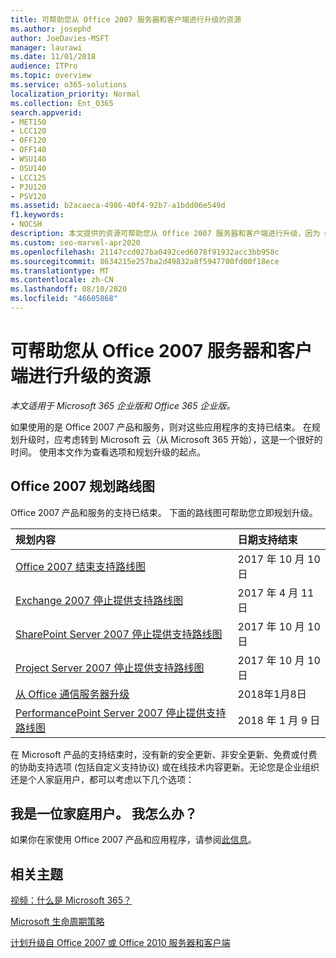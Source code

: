 ```yaml
---
title: 可帮助您从 Office 2007 服务器和客户端进行升级的资源
ms.author: josephd
author: JoeDavies-MSFT
manager: laurawi
ms.date: 11/01/2018
audience: ITPro
ms.topic: overview
ms.service: o365-solutions
localization_priority: Normal
ms.collection: Ent_O365
search.appverid:
- MET150
- LCC120
- OFF120
- OFF140
- WSU140
- OSU140
- LCC125
- PJU120
- PSV120
ms.assetid: b2acaeca-4986-40f4-92b7-a1bdd06e549d
f1.keywords:
- NOCSH
description: 本文提供的资源可帮助您从 Office 2007 服务器和客户端进行升级，因为 Office 2007 的支持已结束。
ms.custom: seo-marvel-apr2020
ms.openlocfilehash: 21147ccd027ba0492ced6078f91932acc3bb958c
ms.sourcegitcommit: 8634215e257ba2d49832a8f5947700fd00f18ece
ms.translationtype: MT
ms.contentlocale: zh-CN
ms.lasthandoff: 08/10/2020
ms.locfileid: "46605868"
---
```

# <a name="resources-to-help-you-upgrade-from-office-2007-servers-and-clients"></a>可帮助您从 Office 2007 服务器和客户端进行升级的资源

*本文适用于 Microsoft 365 企业版和 Office 365 企业版。*

如果使用的是 Office 2007 产品和服务，则对这些应用程序的支持已结束。 在规划升级时，应考虑转到 Microsoft 云（从 Microsoft 365 开始），这是一个很好的时间。 使用本文作为查看选项和规划升级的起点。
      
## <a name="office-2007-planning-roadmaps"></a>Office 2007 规划路线图
  
Office 2007 产品和服务的支持已结束。 下面的路线图可帮助您立即规划升级。

|**规划内容**|**日期支持结束**|
|:-----|:-----|
|[Office 2007 结束支持路线图](https://docs.microsoft.com/DeployOffice/office-2007-end-support-roadmap) <br/> |2017 年 10 月 10 日  <br/> |
|[Exchange 2007 停止提供支持路线图](exchange-2007-end-of-support.md) <br/> |2017 年 4 月 11 日  <br/> |
|[SharePoint Server 2007 停止提供支持路线图](sharepoint-2007-end-of-support.md) <br/> |2017 年 10 月 10 日  <br/> |
|[Project Server 2007 停止提供支持路线图](project-server-2007-end-of-support.md) <br/> |2017 年 10 月 10 日  <br/> |
|[从 Office 通信服务器升级](https://docs.microsoft.com/SkypeForBusiness/plan-your-deployment/upgrade) <br/> |2018年1月8日  <br/> |
|[PerformancePoint Server 2007 停止提供支持路线图](pps-2007-end-of-support.md) <br/> |2018 年 1 月 9 日  <br/> |
   
在 Microsoft 产品的支持结束时，没有新的安全更新、非安全更新、免费或付费的协助支持选项 (包括自定义支持协议) 或在线技术内容更新。无论您是企业组织还是个人家庭用户，都可以考虑以下几个选项：

## <a name="im-a-home-user-what-do-i-do"></a>我是一位家庭用户。 我怎么办？

如果你在家使用 Office 2007 产品和应用程序，请参阅[此信息](plan-upgrade-previous-versions-office.md#im-a-home-user-what-do-i-do)。
     
## <a name="related-topics"></a>相关主题

[视频：什么是 Microsoft 365？](https://support.office.com/article/847caf12-2589-452c-8aca-1c009797678b.aspx)
  
[Microsoft 生命周期策略](https://go.microsoft.com/fwlink/?linkid=865200)

[计划升级自 Office 2007 或 Office 2010 服务器和客户端](plan-upgrade-previous-versions-office.md)
  

